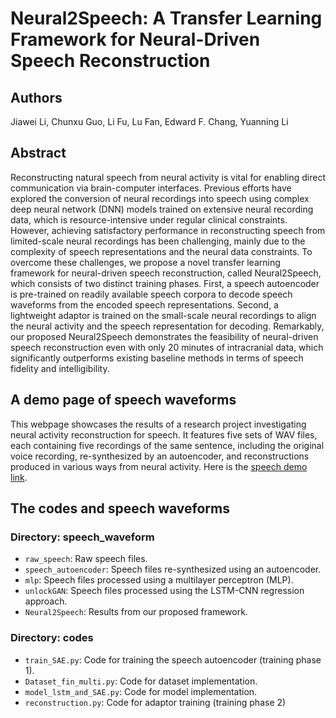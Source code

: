# Neural2Speech: A Transfer Learning Framework for Neural-Driven Speech Reconstruction
## Authors
Jiawei Li, Chunxu Guo, Li Fu, Lu Fan, Edward F. Chang, Yuanning Li
## Abstract
Reconstructing natural speech from neural activity is vital for enabling direct communication via brain-computer interfaces. Previous efforts have explored the conversion of neural recordings into speech using complex deep neural network (DNN) models trained on extensive neural recording data, which is resource-intensive under regular clinical constraints. However, achieving satisfactory performance in reconstructing speech from limited-scale neural recordings has been challenging, mainly due to the complexity of speech representations and the neural data constraints. To overcome these challenges, we propose a novel transfer learning framework for neural-driven speech reconstruction, called Neural2Speech, which consists of two distinct training phases. First, a speech autoencoder is pre-trained on readily available speech corpora to decode speech waveforms from the encoded speech representations. Second, a lightweight adaptor is trained on the small-scale neural recordings to align the neural activity and the speech representation for decoding. Remarkably, our proposed Neural2Speech demonstrates the feasibility of neural-driven speech reconstruction even with only 20 minutes of intracranial data, which significantly outperforms existing baseline methods in terms of speech fidelity and intelligibility.

## A demo page of speech waveforms
This webpage showcases the results of a research project investigating neural activity reconstruction for speech. It features five sets of WAV files, each containing five recordings of the same sentence, including the original voice recording, re-synthesized by an autoencoder, and reconstructions produced in various ways from neural activity.
Here is the [speech demo link](https://cctn-bci.github.io/Neural2Speech/).

## The codes and speech waveforms
### Directory: speech_waveform

- `raw_speech`: Raw speech files.
- `speech_autoencoder`: Speech files re-synthesized using an autoencoder.
- `mlp`: Speech files processed using a multilayer perceptron (MLP).
- `unlockGAN`: Speech files processed using the LSTM-CNN regression approach.
- `Neural2Speech`: Results from our proposed framework.

### Directory: codes

- `train_SAE.py`: Code for training the speech autoencoder (training phase 1).
- `Dataset_fin_multi.py`: Code for dataset implementation.
- `model_lstm_and_SAE.py`: Code for model implementation.
- `reconstruction.py`: Code for adaptor training (training phase 2)
